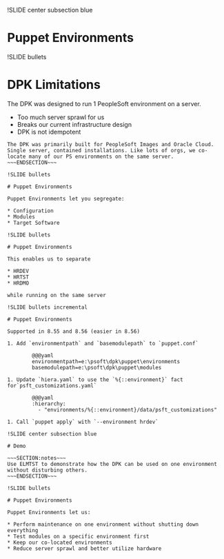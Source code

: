 !SLIDE center subsection blue

# Puppet Environments

!SLIDE bullets

# DPK Limitations

The DPK was designed to run 1 PeopleSoft environment on a server.

* Too much server sprawl for us
* Breaks our current infrastructure design
* DPK is not idempotent

~~~SECTION:notes~~~
The DPK was primarily built for PeopleSoft Images and Oracle Cloud. Single server, contained installations. Like lots of orgs, we co-locate many of our PS environments on the same server.
~~~ENDSECTION~~~

!SLIDE bullets

# Puppet Environments

Puppet Environments let you segregate:

* Configuration
* Modules
* Target Software

!SLIDE bullets

# Puppet Environments

This enables us to separate

* HRDEV
* HRTST
* HRDMO

while running on the same server

!SLIDE bullets incremental

# Puppet Environments

Supported in 8.55 and 8.56 (easier in 8.56)

1. Add `environmentpath` and `basemodulepath` to `puppet.conf`

        @@@yaml
        environmentpath=e:\psoft\dpk\puppet\environments
        basemodulepath=e:\psoft\dpk\puppet\modules

1. Update `hiera.yaml` to use the `%{::environment}` fact for`psft_customizations.yaml`

        @@@yaml
        :hierarchy:
          - "environments/%{::environment}/data/psft_customizations"

1. Call `puppet apply` with `--environment hrdev`

!SLIDE center subsection blue

# Demo

~~~SECTION:notes~~~
Use ELMTST to demonstrate how the DPK can be used on one environment without disturbing others.
~~~ENDSECTION~~~

!SLIDE bullets

# Puppet Environments

Puppet Environments let us:

* Perform maintenance on one environment without shutting down everything
* Test modules on a specific environment first
* Keep our co-located environments
* Reduce server sprawl and better utilize hardware

